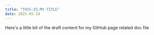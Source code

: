 ```yaml
---
title: "THIS-IS-MY-TITLE"
date: 2025-05-19
---
```


Here's a little bit of the draft content for my GitHub page related doc file
